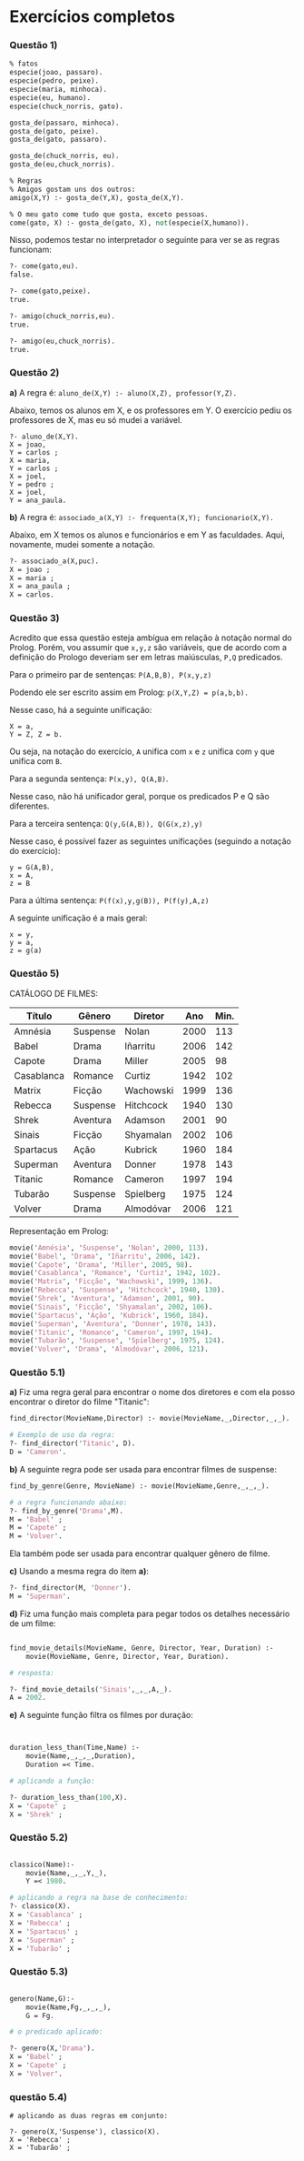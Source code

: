 # Exercícios completos


### Questão 1)

```pl
% fatos
especie(joao, passaro).
especie(pedro, peixe).
especie(maria, minhoca).
especie(eu, humano).
especie(chuck_norris, gato).

gosta_de(passaro, minhoca).
gosta_de(gato, peixe).
gosta_de(gato, passaro).

gosta_de(chuck_norris, eu).
gosta_de(eu,chuck_norris).

% Regras
% Amigos gostam uns dos outros: 
amigo(X,Y) :- gosta_de(Y,X), gosta_de(X,Y).

% O meu gato come tudo que gosta, exceto pessoas.
come(gato, X) :- gosta_de(gato, X), not(especie(X,humano)).    

```

Nisso, podemos testar no interpretador o seguinte para ver se as regras funcionam:
```pl
?- come(gato,eu).
false.

?- come(gato,peixe).
true.

?- amigo(chuck_norris,eu).
true.

?- amigo(eu,chuck_norris).
true.
```


### Questão 2)

**a)** A regra é: `aluno_de(X,Y) :- aluno(X,Z), professor(Y,Z).`

Abaixo, temos os alunos em X, e os professores em Y. O exercício pediu os professores de X, mas eu só mudei a variável.
```
?- aluno_de(X,Y).
X = joao,
Y = carlos ;
X = maria,
Y = carlos ;
X = joel,
Y = pedro ;
X = joel,
Y = ana_paula.
```


**b)**  A regra é: `associado_a(X,Y) :- frequenta(X,Y); funcionario(X,Y).`

Abaixo, em X temos os alunos e funcionários e em Y as faculdades. Aqui, novamente, mudei somente a notação. 

```pl
?- associado_a(X,puc).
X = joao ;
X = maria ;
X = ana_paula ;
X = carlos.
```


### Questão 3)

Acredito que essa questão esteja ambígua em relação à notação normal do Prolog. Porém, vou assumir que `x,y,z` são variáveis, que de acordo com a definição do Prologo deveriam ser em letras maiúsculas, `P,Q` predicados.

Para o primeiro par de sentenças: 
`P(A,B,B), P(x,y,z)`

Podendo ele ser escrito assim em Prolog: `p(X,Y,Z) = p(a,b,b).`

Nesse caso, há a seguinte unificação:
```
X = a,
Y = Z, Z = b.
```

Ou seja, na notação do exercício, `A` unifica com `x` e `z` unifica com `y` que unifica com `B`.


Para a segunda sentença: `P(x,y), Q(A,B)`.

Nesse caso, não há unificador geral, porque os predicados P e Q são diferentes.

Para a terceira sentença: `Q(y,G(A,B)), Q(G(x,z),y)`

Nesse caso, é possível fazer as seguintes unificações (seguindo a notação do exercício):

```
y = G(A,B),
x = A,
z = B
```

Para a última sentença: `P(f(x),y,g(B)), P(f(y),A,z)`

A seguinte unificação é a mais geral:

```
x = y,
y = a,
z = g(a)

```

### Questão 5)

CATÁLOGO DE FILMES:

| Título      | Gênero     | Diretor     | Ano  | Min. |
|-------------|------------|-------------|------|------|
| Amnésia     | Suspense   | Nolan       | 2000 | 113  |
| Babel       | Drama      | Iñarritu    | 2006 | 142  |
| Capote      | Drama      | Miller      | 2005 | 98   |
| Casablanca  | Romance    | Curtiz      | 1942 | 102  |
| Matrix      | Ficção     | Wachowski   | 1999 | 136  |
| Rebecca     | Suspense   | Hitchcock   | 1940 | 130  |
| Shrek       | Aventura   | Adamson     | 2001 | 90   |
| Sinais      | Ficção     | Shyamalan   | 2002 | 106  |
| Spartacus   | Ação       | Kubrick     | 1960 | 184  |
| Superman    | Aventura   | Donner      | 1978 | 143  |
| Titanic     | Romance    | Cameron     | 1997 | 194  |
| Tubarão     | Suspense   | Spielberg   | 1975 | 124  |
| Volver      | Drama      | Almodóvar   | 2006 | 121  |

Representação em Prolog:

```pl
movie('Amnésia', 'Suspense', 'Nolan', 2000, 113).
movie('Babel', 'Drama', 'Iñarritu', 2006, 142).
movie('Capote', 'Drama', 'Miller', 2005, 98).
movie('Casablanca', 'Romance', 'Curtiz', 1942, 102).
movie('Matrix', 'Ficção', 'Wachowski', 1999, 136).
movie('Rebecca', 'Suspense', 'Hitchcock', 1940, 130).
movie('Shrek', 'Aventura', 'Adamson', 2001, 90).
movie('Sinais', 'Ficção', 'Shyamalan', 2002, 106).
movie('Spartacus', 'Ação', 'Kubrick', 1960, 184).
movie('Superman', 'Aventura', 'Donner', 1978, 143).
movie('Titanic', 'Romance', 'Cameron', 1997, 194).
movie('Tubarão', 'Suspense', 'Spielberg', 1975, 124).
movie('Volver', 'Drama', 'Almodóvar', 2006, 121).
```

### Questão 5.1)

**a)** Fiz uma regra geral para encontrar o nome dos diretores e com ela posso 
encontrar o diretor do filme "Titanic":
```pl
find_director(MovieName,Director) :- movie(MovieName,_,Director,_,_).

# Exemplo de uso da regra:
?- find_director('Titanic', D).
D = 'Cameron'.

```

**b)** A seguinte regra pode ser usada para encontrar filmes de suspense:

```pl
find_by_genre(Genre, MovieName) :- movie(MovieName,Genre,_,_,_).

# a regra funcionando abaixo:
?- find_by_genre('Drama',M).
M = 'Babel' ;
M = 'Capote' ;
M = 'Volver'.

```
Ela também pode ser usada para encontrar qualquer gênero de filme.

**c)**  Usando a mesma regra do item **a)**:
```pl
?- find_director(M, 'Donner').
M = 'Superman'.
```

**d)**  Fiz uma função mais completa para pegar todos os detalhes necessário de um filme:
```pl

find_movie_details(MovieName, Genre, Director, Year, Duration) :-
    movie(MovieName, Genre, Director, Year, Duration).

# resposta: 

?- find_movie_details('Sinais',_,_,A,_).
A = 2002.
```


**e)** A seguinte função filtra os filmes por duração:

```pl


duration_less_than(Time,Name) :- 
    movie(Name,_,_,_,Duration),
    Duration =< Time.

# aplicando a função:

?- duration_less_than(100,X).
X = 'Capote' ;
X = 'Shrek' ;
```

### Questão 5.2)

```pl

classico(Name):-
    movie(Name,_,_,Y,_),
    Y =< 1980.

# aplicando a regra na base de conhecimento:
?- classico(X).
X = 'Casablanca' ;
X = 'Rebecca' ;
X = 'Spartacus' ;
X = 'Superman' ;
X = 'Tubarão' ;
```


### Questão 5.3)

```pl

genero(Name,G):-
    movie(Name,Fg,_,_,_),
    G = Fg.

# o predicado aplicado: 

?- genero(X,'Drama').
X = 'Babel' ;
X = 'Capote' ;
X = 'Volver'.

```

### questão 5.4)

```
# aplicando as duas regras em conjunto:

?- genero(X,'Suspense'), classico(X).
X = 'Rebecca' ;
X = 'Tubarão' ;
```

